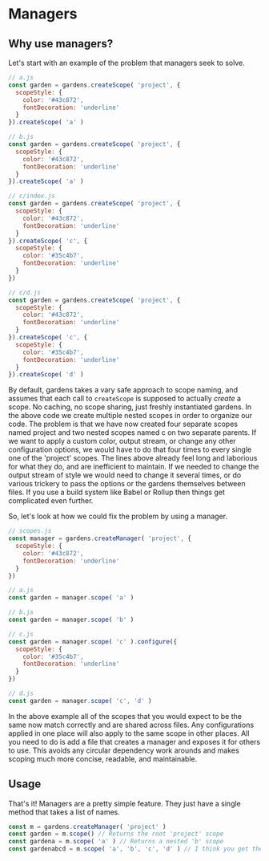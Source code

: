 # Managers

## Why use managers?
Let's start with an example of the problem that managers seek to solve.

```JavaScript
// a.js
const garden = gardens.createScope( 'project', {
  scopeStyle: {
    color: '#43c872',
    fontDecoration: 'underline'
  }
}).createScope( 'a' )

// b.js
const garden = gardens.createScope( 'project', {
  scopeStyle: {
    color: '#43c872',
    fontDecoration: 'underline'
  }
}).createScope( 'a' )

// c/index.js
const garden = gardens.createScope( 'project', {
  scopeStyle: {
    color: '#43c872',
    fontDecoration: 'underline'
  }
}).createScope( 'c', {
  scopeStyle: {
    color: '#35c4b7',
    fontDecoration: 'underline'
  }
})

// c/d.js
const garden = gardens.createScope( 'project', {
  scopeStyle: {
    color: '#43c872',
    fontDecoration: 'underline'
  }
}).createScope( 'c', {
  scopeStyle: {
    color: '#35c4b7',
    fontDecoration: 'underline'
  }
}).createScope( 'd' )
```

By default, gardens takes a vary safe approach to scope naming, and assumes that each
call to `createScope` is supposed to actually *create* a scope. No caching, no scope
sharing, just freshly instantiated gardens. In the above code we create multiple nested
scopes in order to organize our code. The problem is that we have now created four
separate scopes named project and two nested scopes named c on two separate parents.
If we want to apply a custom color, output stream, or change any other configuration
options, we would have to do that four times to every single one of the 'project'
scopes. The lines above already feel long and laborious for what they do, and are
inefficient to maintain. If we needed to change the output stream of style we
would need to change it several times, or do various trickery to pass the options
or the gardens themselves between files. If you use a build system like Babel
or Rollup then things get complicated even further.

So, let's look at how we could fix the problem by using a manager.
```JavaScript
// scopes.js
const manager = gardens.createManager( 'project', {
  scopeStyle: {
    color: '#43c872',
    fontDecoration: 'underline'
  }
})

// a.js
const garden = manager.scope( 'a' )

// b.js
const garden = manager.scope( 'b' )

// c.js
const garden = manager.scope( 'c' ).configure({
  scopeStyle: {
    color: '#35c4b7',
    fontDecoration: 'underline'
  }
})

// d.js
const garden = manager.scope( 'c', 'd' )
```

In the above example all of the scopes that you would expect to be the same now
match correctly and are shared across files. Any configurations applied in one
place will also apply to the same scope in other places. All you need to do is
add a file that creates a manager and exposes it for others to use. This avoids any
circular dependency work arounds and makes scoping much more concise, readable,
and maintainable.

## Usage
That's it! Managers are a pretty simple feature. They just have a single method
that takes a list of names.

```JavaScript
const m = gardens.createManager( 'project' )
const garden = m.scope() // Returns the root 'project' scope
const gardena = m.scope( 'a' ) // Returns a nested 'b' scope
const gardenabcd = m.scope( 'a', 'b', 'c', 'd' ) // I think you get the idea
```
